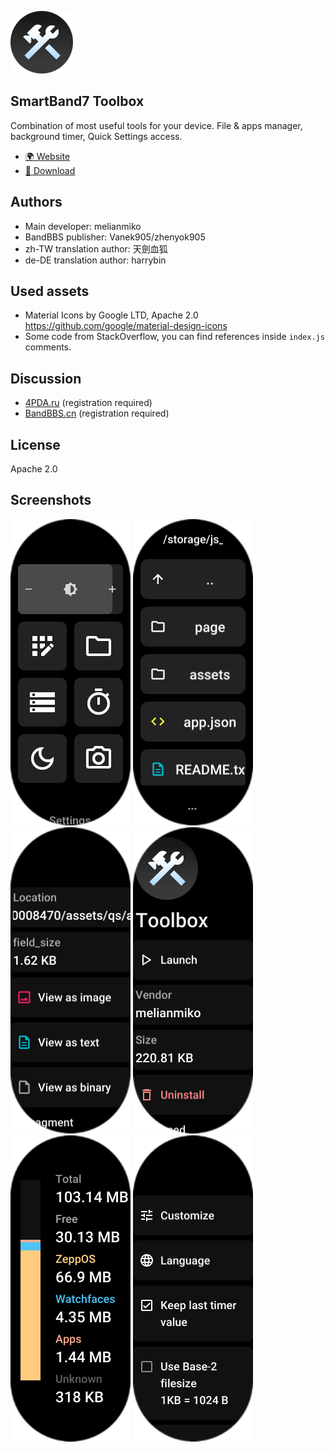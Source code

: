 ![Icon](docs/icon.png)

SmartBand7 Toolbox
----------------------

Combination of most useful tools for your device.
File & apps manager, background timer, Quick Settings access.

- [🌍 Website](https://melianmiko.ru/en/sb7/toolbox/)
- [📁 Download](https://st.melianmiko.ru/smartband7)

## Authors
- Main developer: melianmiko
- BandBBS publisher: Vanek905/zhenyok905
- zh-TW translation author: 天劍血狐
- de-DE translation author: harrybin

## Used assets
- Material Icons by Google LTD, Apache 2.0
  https://github.com/google/material-design-icons
- Some code from StackOverflow, you can find references inside `index.js` comments.

## Discussion
- [4PDA.ru](https://4pda.to/forum/index.php?showtopic=1051698&view=findpost&p=116533410) (registration required)
- [BandBBS.cn](https://www.bandbbs.cn/threads/4671/#post-138324) (registration required)

## License
Apache 2.0

## Screenshots
![Preview 1](docs/1.png)
![Preview 2](docs/2.png)
![Preview 3](docs/3.png)
![Preview 4](docs/4.png)
![Preview 5](docs/5.png)
![Preview 6](docs/6.png)
